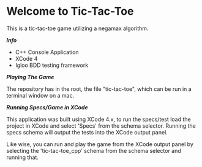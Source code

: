 Welcome to Tic-Tac-Toe
======================

This is a tic-tac-toe game utilizing a negamax algorithm.

***Info***

- C++ Console Application
- XCode 4
- Igloo BDD testing framework

***Playing The Game***

The repository has in the root, the file "tic-tac-toe", which can be run in a terminal window on a mac.

***Running Specs/Game in XCode***

This application was built using XCode 4.x, to run the specs/test load the project in XCode and select 'Specs' from the schema selector. Running the specs schema will output the tests into the XCode output panel.

Like wise, you can run and play the game from the XCode output panel by selecting the 'tic-tac-toe_cpp' schema from the schema selector and running that.

